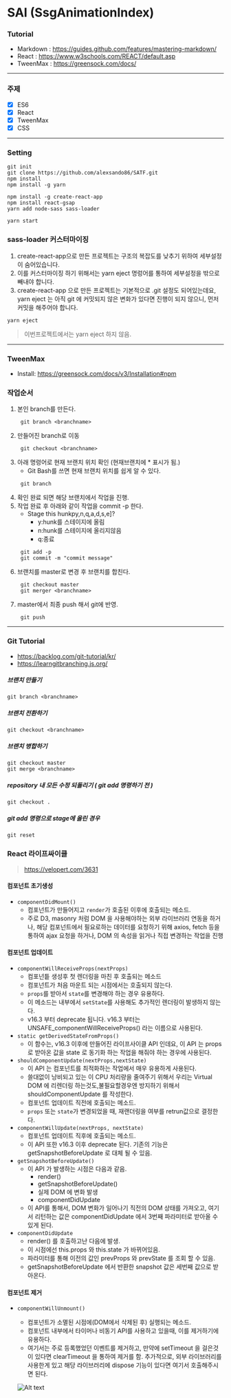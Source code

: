 # SAI (SsgAnimationIndex)

### Tutorial
- Markdown : https://guides.github.com/features/mastering-markdown/
- React : https://www.w3schools.com/REACT/default.asp
- TweenMax : https://greensock.com/docs/

<hr />

### 주제
 - [x] ES6
 - [x] React
 - [x] TweenMax
 - [x] CSS

<hr />

 ### Setting
 > 
    git init
    git clone https://github.com/alexsando86/SATF.git
    npm install
    npm install -g yarn
 > 
    npm install -g create-react-app
    npm install react-gsap
    yarn add node-sass sass-loader
 > 
    yarn start
    
### sass-loader 커스터마이징
1. create-react-app으로 만든 프로젝트는 구조의 복잡도를 낮추기 위하여 세부설정이 숨어있습니다.
2. 이를 커스터마이징 하기 위해서는 yarn eject 명렁어를 통하여 세부설정을 밖으로 빼내야 합니다.
3. create-react-app 으로 만든 프로젝트는 기본적으로 .git 설정도 되어있는데요, yarn eject 는 아직 git 에 커밋되지 않은 변화가 있다면 진행이 되지 않으니, 먼저 커밋을 해주어야 합니다.
> 
    yarn eject
    
> 이번프로젝트에서는 yarn eject 하지 않음.

<hr />

### TweenMax
- Install: https://greensock.com/docs/v3/Installation#npm

### 작업순서
1. 본인 branch를 만든다.
    >   
        git branch <branchname>
2. 만들어진 branch로 이동
    >   
        git checkout <branchname>
3. 아래 명령어로 현재 브랜치 위치 확인 (현재브랜치에 * 표시가 됨.)
    - Git Bash를 쓰면 현재 브랜치 위치를 쉽게 알 수 있다.
    >   
        git branch
4. 확인 완료 되면 해당 브랜치에서 작업을 진행.
5. 작업 완료 후 아래와 같이 작업을 commit -p 한다.
    - Stage this hunkpy,n,q,a,d,s,e]? 
        + y:hunk를 스테이지에 올림
        + n:hunk를 스테이지에 올리지않음
        + q:종료
    >   
        git add -p
        git commit -m "commit message"
6. 브랜치를 master로 변경 후 브랜치를 합친다.
    >   
        git checkout master
        git merger <branchname>
7. master에서 최종 push 해서 git에 반영.
    >   
        git push
<hr />

### Git Tutorial
- https://backlog.com/git-tutorial/kr/
- https://learngitbranching.js.org/
##### 브랜치 만들기
>   
    git branch <branchname>
##### 브랜치 전환하기
>   
    git checkout <branchname>
##### 브랜치 병합하기
>   
    git checkout master
    git merge <branchname>

##### repository 내 모든 수정 되돌리기 ( git add 명령하기 전 )
>   
    git checkout .
    
##### git add 명령으로 stage에 올린 경우
>   
    git reset
    
### React 라이프싸이클
> https://velopert.com/3631
#### 컴포넌트 초기생성
-  `componentDidMount()`
    + 컴포넌트가 만들어지고 `render`가 호출된 이후에 호출되는 메소드.
    + 주로 D3, masonry 처럼 DOM 을 사용해야하는 외부 라이브러리 연동을 하거나, 해당 컴포넌트에서 필요로하는 데이터를 요청하기 위해 axios, fetch 등을 통하여 ajax 요청을 하거나, DOM 의 속성을 읽거나 직접 변경하는 작업을 진행

#### 컴포넌트 업데이트
- `componentWillReceiveProps(nextProps)`
    + 컴포넌틑 생성후 첫 렌더링을 마친 후 호출되는 메소드
    + 컴포넌트가 처음 마운트 되는 시점에서는 호출되지 않는다.
    + `props`를 받아서 `state`를 변경해야 하는 경우 유용하다.
    + 이 메소드는 내부에서 `setState`를 사용해도 추가적인 렌더링이 발생하지 않는다.
    +  v16.3 부터 deprecate 됩니다. v16.3 부터는 UNSAFE_componentWillReceiveProps() 라는 이름으로 사용된다.
- `static getDerivedStateFromProps()`
    + 이 함수는, v16.3 이후에 만들어진 라이프사이클 API 인데요, 이 API 는 props 로 받아온 값을 state 로 동기화 하는 작업을 해줘야 하는 경우에 사용된다.
- `shouldComponentUpdate(nextProps,nextState)`
    + 이 API 는 컴포넌트를 최적화하는 작업에서 매우 유용하게 사용된다.
    + 쓸대없이 낭비되고 있는 이 CPU 처리량을 줄여주기 위해서 우리는 Virtual DOM 에 리렌더링 하는것도,불필요할경우엔 방지하기 위해서 shouldComponentUpdate 를 작성한다.
    + 컴포넌트 업데이트 직전에 호출되는 메소드.
    + `props` 또는 `state`가 변경되었을 때, 재랜더링을 여부를 retrun값으로 결정한다.
-  `componentWillUpdate(nextProps, nextState)`
    + 컴포넌트 업데이트 직후에 호출되는 메소드.
    + 이 API 또한 v16.3 이후 deprecate 된다. 기존의 기능은 getSnapshotBeforeUpdate 로 대체 될 수 있음.
- `getSnapshotBeforeUpdate()`
    + 이 API 가 발생하는 시점은 다음과 같음.      
      - render()
      - getSnapshotBeforeUpdate()
      - 실제 DOM 에 변화 발생
      - componentDidUpdate
    + 이 API를 통해서, DOM 변화가 일어나기 직전의 DOM 상태를 가져오고, 여기서 리턴하는 값은 componentDidUpdate 에서 3번째 파라미터로 받아올 수 있게 된다.
- `componentDidUpdate`
    + render() 를 호출하고난 다음에 발생.
    + 이 시점에선 this.props 와 this.state 가 바뀌어있음. 
    + 파라미터를 통해 이전의 값인 prevProps 와 prevState 를 조회 할 수 있음.
    + getSnapshotBeforeUpdate 에서 반환한 snapshot 값은 세번째 값으로 받아온다.
    
#### 컴포넌트 제거
- `componentWillUnmount()`
    + 컴포넌트가 소멸된 시점에(DOM에서 삭제된 후) 실행되는 메소드.
    + 컴포넌트 내부에서 타이머나 비동기 API를 사용하고 있을때, 이를 제거하기에 유용하다.
    + 여기서는 주로 등록했었던 이벤트를 제거하고, 만약에 setTimeout 을 걸은것이 있다면 clearTimeout 을 통하여 제거를 함. 추가적으로, 외부 라이브러리를 사용한게 있고 해당 라이브러리에 dispose 기능이 있다면 여기서 호출해주시면 된다.
    
    ![Alt text](https://pbs.twimg.com/media/DZ-97vzW4AAbcZj.jpg)